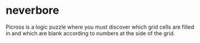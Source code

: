 # neverbore
Picross is a logic puzzle where you must discover which grid cells are filled in and which are blank according to numbers at the side of the grid.

